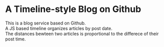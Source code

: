 A Timeline-style Blog on Github
===============================
This is a blog service based on Github.  
A JS based timeline organizes articles by post date.  
The distances bewteen two articles is proportional to the differece of their post time.
